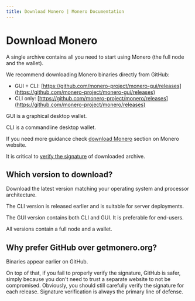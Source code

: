 ```yaml
---
title: Download Monero | Monero Documentation
---
```

# Download Monero

A single archive contains all you need to start using Monero (the full node and the wallet).

We recommend downloading Monero binaries directly from GitHub:

* GUI + CLI: [https://github.com/monero-project/monero-gui/releases](https://github.com/monero-project/monero-gui/releases)
* CLI only: [https://github.com/monero-project/monero/releases](https://github.com/monero-project/monero/releases)

GUI is a graphical desktop wallet.

CLI is a commandline desktop wallet.

If you need more guidance check [download Monero](https://getmonero.org/downloads) section on Monero website.

It is critical to [verify the signature](/interacting/verify-monero-binaries) of downloaded archive.

## Which version to download?

Download the latest version matching your operating system and processor architecture.

The CLI version is released earlier and is suitable for server deployments.

The GUI version contains both CLI and GUI. It is preferable for end-users.

All versions contain a full node and a wallet.

## Why prefer GitHub over getmonero.org?

Binaries appear earlier on GitHub.

On top of that, if you fail to properly verify the signature, GitHub is safer, simply because you don't need to trust a separate website to not be compromised.
Obviously, you should still carefully verify the signature for each release. Signature verification is always the primary line of defense.
